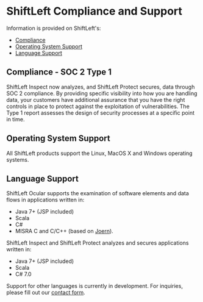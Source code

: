 # ShiftLeft Compliance and Support

Information is provided on ShiftLeft's:

* [Compliance](#compliance---soc-2-type-1)
* [Operating System Support](#operating-system-support)
* [Language Support](#language-support)

## Compliance - SOC 2 Type 1

ShiftLeft Inspect now analyzes, and ShiftLeft Protect secures, data through SOC 2 compliance. By providing specific visibility into how you are handling data, your customers have additional assurance that you have the right controls in place to protect against the exploitation of vulnerabilities. The Type 1 report assesses the design of security processes at a specific point in time.

## Operating System Support

All ShiftLeft products support the Linux, MacOS X and Windows operating systems.

## Language Support

ShiftLeft Ocular supports the examination of software elements and data flows in applications written in:

* Java 7+ (JSP included)
* Scala
* C#
* MISRA C and C/C++ (based on [Joern](https://github.com/octopus-platform/joern)).

ShiftLeft Inspect and ShiftLeft Protect analyzes and secures applications written in:

* Java 7+ (JSP included)
* Scala
* C# 7.0

Support for other languages is currently in development. For inquiries, please fill out our [contact form](https://www.shiftleft.io/contact/).
